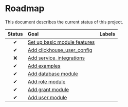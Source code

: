 # Roadmap

This document describes the current status of this project.


| Status | Goal | Labels | 
| :---: | :--- | --- | 
| ✔ | [Set up basic module features]() || 
| ✔ | [Add clickhouse_user_config]() ||
| ❌ | [Add service_integrations]() ||
| ✔ | [Add examples]() ||
| ✔ | [Add database module]() ||
| ✔ | [Add role module]() ||
| ✔ | [Add grant module]() ||
| ✔ | [Add user module]() ||